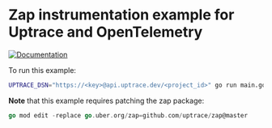 # Zap instrumentation example for Uptrace and OpenTelemetry

[![Documentation](https://img.shields.io/badge/uptrace-documentation-informational)](https://docs.uptrace.dev/go/opentelemetry-zap/)

To run this example:

```bash
UPTRACE_DSN="https://<key>@api.uptrace.dev/<project_id>" go run main.go
```

**Note** that this example requires patching the zap package:

```go
go mod edit -replace go.uber.org/zap=github.com/uptrace/zap@master
```

